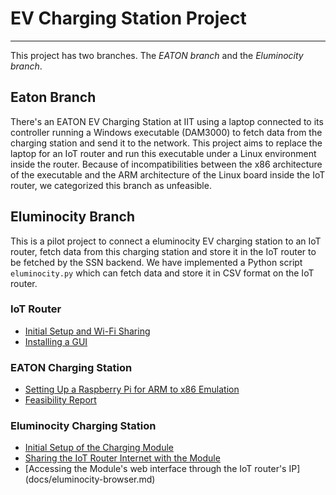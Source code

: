 # EV Charging Station Project
---

This project has two branches. The *EATON branch* and the *Eluminocity branch*. 

## Eaton Branch

There's an EATON EV Charging Station at IIT using a laptop connected to its controller running a Windows executable (DAM3000) to fetch data from the charging station and send it to the network. This project aims to replace the laptop for an IoT router and run this executable under a Linux environment inside the router. Because of incompatibilities between the x86 architecture of the executable and the ARM architecture of the Linux board inside the IoT router, we categorized this branch as unfeasible. 

## Eluminocity Branch 

This is a pilot project to connect a eluminocity EV charging station to an IoT router, fetch data from this charging station and store it in the IoT router to be fetched by the SSN backend. We have implemented a Python script ``eluminocity.py`` which can fetch data and store it in CSV format on the IoT router.  

### IoT Router

* [Initial Setup and Wi-Fi Sharing](docs/iot-setup.md)
* [Installing a GUI](docs/gui-guide.md)

### EATON Charging Station

* [Setting Up a Raspberry Pi for ARM to x86 Emulation](docs/eaton-rapberry.md)
* [Feasibility Report](docs/eaton-feasibility.md)

### Eluminocity Charging Station

* [Initial Setup of the Charging Module](docs/eluminocity-setup.md)
* [Sharing the IoT Router Internet with the Module](docs/eluminocity-internet.md)
* [Accessing the Module's web interface through the IoT router's IP] (docs/eluminocity-browser.md)

